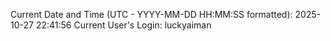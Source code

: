 Current Date and Time (UTC - YYYY-MM-DD HH:MM:SS formatted): 2025-10-27 22:41:56
Current User's Login: luckyaiman
